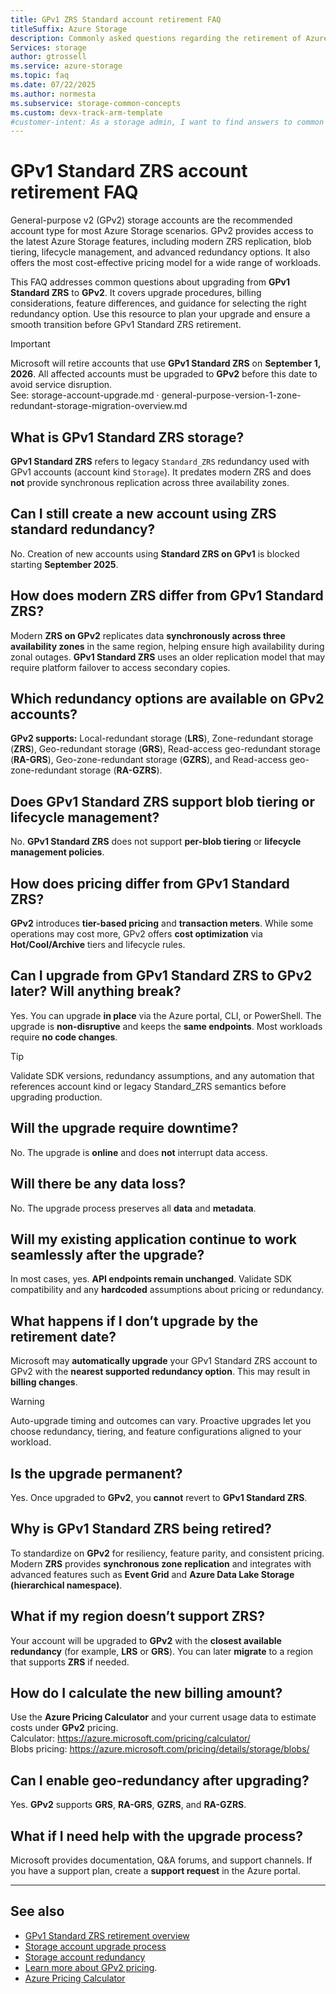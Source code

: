 ```yaml
---
title: GPv1 ZRS Standard account retirement FAQ
titleSuffix: Azure Storage
description: Commonly asked questions regarding the retirement of Azure General-purpose v1 (GPv1) ZRS storage accounts and upgrading to GPv2.
Services: storage
author: gtrossell
ms.service: azure-storage
ms.topic: faq
ms.date: 07/22/2025
ms.author: normesta
ms.subservice: storage-common-concepts
ms.custom: devx-track-arm-template
#customer-intent: As a storage admin, I want to find answers to common questions about the retirement of General-purpose v1 (GPv1) Standard ZRS accounts, so that I can plan my upgrade to General-purpose v2 (GPv2) and avoid service disruption.
---
```


# GPv1 Standard ZRS account retirement FAQ

General-purpose v2 (GPv2) storage accounts are the recommended account type for most Azure Storage scenarios. GPv2 provides access to the latest Azure Storage features, including modern ZRS replication, blob tiering, lifecycle management, and advanced redundancy options. It also offers the most cost-effective pricing model for a wide range of workloads.

This FAQ addresses common questions about upgrading from **GPv1 Standard ZRS** to **GPv2**. It covers upgrade procedures, billing considerations, feature differences, and guidance for selecting the right redundancy option. Use this resource to plan your upgrade and ensure a smooth transition before GPv1 Standard ZRS retirement.

> [!IMPORTANT]
> Microsoft will retire accounts that use **GPv1 Standard ZRS** on **September 1, 2026**. All affected accounts must be upgraded to **GPv2** before this date to avoid service disruption.  
> See: storage-account-upgrade.md · general-purpose-version-1-zone-redundant-storage-migration-overview.md


## What is GPv1 Standard ZRS storage?

**GPv1 Standard ZRS** refers to legacy `Standard_ZRS` redundancy used with GPv1 accounts (account kind `Storage`). It predates modern ZRS and does **not** provide synchronous replication across three availability zones.

## Can I still create a new account using ZRS standard redundancy?

No. Creation of new accounts using **Standard ZRS on GPv1** is blocked starting **September 2025**.

## How does modern ZRS differ from GPv1 Standard ZRS?

Modern **ZRS on GPv2** replicates data **synchronously across three availability zones** in the same region, helping ensure high availability during zonal outages. **GPv1 Standard ZRS** uses an older replication model that may require platform failover to access secondary copies.

## Which redundancy options are available on GPv2 accounts?

**GPv2 supports:** Local-redundant storage (**LRS**), Zone-redundant storage (**ZRS**), Geo-redundant storage (**GRS**), Read-access geo-redundant storage (**RA-GRS**), Geo-zone-redundant storage (**GZRS**), and Read-access geo-zone-redundant storage (**RA-GZRS**).

## Does GPv1 Standard ZRS support blob tiering or lifecycle management?

No. **GPv1 Standard ZRS** does not support **per-blob tiering** or **lifecycle management policies**.

## How does pricing differ from GPv1 Standard ZRS?

**GPv2** introduces **tier-based pricing** and **transaction meters**. While some operations may cost more, GPv2 offers **cost optimization** via **Hot/Cool/Archive** tiers and lifecycle rules.

## Can I upgrade from GPv1 Standard ZRS to GPv2 later? Will anything break?

Yes. You can upgrade **in place** via the Azure portal, CLI, or PowerShell. The upgrade is **non-disruptive** and keeps the **same endpoints**. Most workloads require **no code changes**.

> [!TIP]
> Validate SDK versions, redundancy assumptions, and any automation that references account kind or legacy Standard_ZRS semantics before upgrading production.

## Will the upgrade require downtime?

No. The upgrade is **online** and does **not** interrupt data access.

## Will there be any data loss?

No. The upgrade process preserves all **data** and **metadata**.

## Will my existing application continue to work seamlessly after the upgrade?

In most cases, yes. **API endpoints remain unchanged**. Validate SDK compatibility and any **hardcoded** assumptions about pricing or redundancy.

## What happens if I don’t upgrade by the retirement date?

Microsoft may **automatically upgrade** your GPv1 Standard ZRS account to GPv2 with the **nearest supported redundancy option**. This may result in **billing changes**.

> [!WARNING]
> Auto-upgrade timing and outcomes can vary. Proactive upgrades let you choose redundancy, tiering, and feature configurations aligned to your workload.

## Is the upgrade permanent?

Yes. Once upgraded to **GPv2**, you **cannot** revert to **GPv1 Standard ZRS**.

## Why is GPv1 Standard ZRS being retired?

To standardize on **GPv2** for resiliency, feature parity, and consistent pricing. Modern **ZRS** provides **synchronous zone replication** and integrates with advanced features such as **Event Grid** and **Azure Data Lake Storage (hierarchical namespace)**.

## What if my region doesn’t support ZRS?

Your account will be upgraded to **GPv2** with the **closest available redundancy** (for example, **LRS** or **GRS**). You can later **migrate** to a region that supports **ZRS** if needed.

## How do I calculate the new billing amount?

Use the **Azure Pricing Calculator** and your current usage data to estimate costs under **GPv2** pricing.  
Calculator: https://azure.microsoft.com/pricing/calculator/  
Blobs pricing: https://azure.microsoft.com/pricing/details/storage/blobs/

## Can I enable geo-redundancy after upgrading?

Yes. **GPv2** supports **GRS**, **RA-GRS**, **GZRS**, and **RA-GZRS**.

## What if I need help with the upgrade process?

Microsoft provides documentation, Q&A forums, and support channels. If you have a support plan, create a **support request** in the Azure portal.

---

## See also

- [GPv1 Standard ZRS retirement overview](general-purpose-version-1-zone-redundant-storage-migration-overview.md)  
- [Storage account upgrade process](storage-account-upgrade.md)  
- [Storage account redundancy](storage-redundancy.md)
- [Learn more about GPv2 pricing](https://azure.microsoft.com/pricing/details/storage/blobs/).
- [Azure Pricing Calculator](https://azure.microsoft.com/pricing/calculator/)
